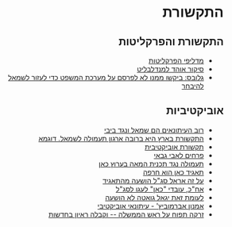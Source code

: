 <div dir="rtl" markdown="1">

# התקשורת

## התקשורת והפרקליטות

* [מדליפי הפרקליטות](https://www.facebook.com/permalink.php?story_fbid=2221733214793207&id=100008696496760)
* [סיקור אוהד למנדלבליט](https://www.facebook.com/permalink.php?story_fbid=2221733214793207&id=100008696496760)
* [גלובס: ביקשו ממנו לא לפרסם על מערכת המשפט כדי לעזור לשמאל להיבחר](https://twitter.com/RotterNews/status/1193244640734064642?s=20)

## אוביקטיביות

* [רוב העיתונאים הם שמאל ונגד ביבי](https://youtu.be/OLwIs_ZFH6c)
* [התקשורת בארץ היא ברובה ארגון תעמולה לשמאל. דוגמא](https://twitter.com/hananamiur/status/1226209922800594944?s=20)
* [תקשורת אוביקטיבית](https://twitter.com/GolanOfer/status/1228026248930177024?s=20)
* [פרחים לאבי גבאי](https://twitter.com/Onetruth011/status/1228032101246697473?s=20)
* [תעמולה נגד תכנית המאה בערוץ כאן](https://twitter.com/keslasy/status/1228039715435302914?s=20)
* [תאגיד כאן הוא חרפה](https://twitter.com/keslasy/status/1228045583312719877?s=20)
* [על זה אראל סג"ל הושעה מהתאגיד](https://twitter.com/YanivTurgi/status/1228044230536372224?s=20)
* [אח"כ, עובדי "כאן" לעגו לסג"ל](https://twitter.com/arik3000/status/1228013651375902723?s=20)
* [לעומת זאת יגאל גואטה לא הושעה](https://twitter.com/xKAR6Ew971p8rDs/status/1228042025112608768)
* [אמנון אברמוביץ' - עיתונאי אוביקטיבי](https://twitter.com/v8fkLjLoVc7b910/status/1228040763147268097?s=20)
* [זרקה תפוח על ראש הממשלה -- וקבלה ראיון בחדשות](https://youtu.be/e9ZkGYxYAdY)

</div>
